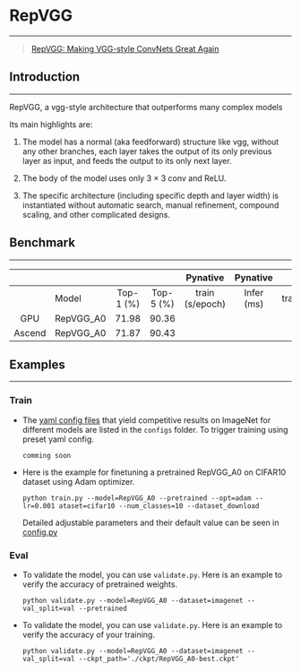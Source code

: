 # RepVGG
***
> [RepVGG: Making VGG-style ConvNets Great Again](https://arxiv.org/pdf/2101.03697.pdf)

## Introduction
***
RepVGG, a vgg-style architecture that outperforms many complex models

Its main highlights are:

1) The model has a normal (aka feedforward) structure like vgg, without any other branches, each layer takes the output of its only previous layer as input, and feeds the output to its only next layer.

2) The body of the model uses only 3 × 3 conv and ReLU.

3) The specific architecture (including specific depth and layer width) is instantiated without automatic search, manual refinement, compound scaling, and other complicated designs.


## Benchmark
***

|        |           |           |           |    Pynative     |  Pynative  |     Graph      |   Graph    |           |            |
| :----: | --------- | :-------: | :-------: | :-------------: | :--------: | :------------: | :--------: | :-------: | :--------: |
|        | Model     | Top-1 (%) | Top-5 (%) | train (s/epoch) | Infer (ms) | train(s/epoch) | Infer (ms) | Download  |   Config   |
|  GPU   | RepVGG_A0 | 71.98     | 90.36     |                 |            |                |            | [model]() | [config]() |
| Ascend | RepVGG_A0 | 71.87     | 90.43     |                 |            |                |            |           |            |



## Examples

***

### Train

- The [yaml config files](../../configs) that yield competitive results on ImageNet for different models are listed in the `configs` folder. To trigger training using preset yaml config. 

  ```shell
  comming soon
  ```


- Here is the example for finetuning a pretrained RepVGG_A0 on CIFAR10 dataset using Adam optimizer.

  ```shell
  python train.py --model=RepVGG_A0 --pretrained --opt=adam --lr=0.001 ataset=cifar10 --num_classes=10 --dataset_download
  ```
  
  Detailed adjustable parameters and their default value can be seen in [config.py](../../config.py)

### Eval

- To validate the model, you can use `validate.py`. Here is an example to verify the accuracy of pretrained weights.

  ```shell
  python validate.py --model=RepVGG_A0 --dataset=imagenet --val_split=val --pretrained
  ```

- To validate the model, you can use `validate.py`. Here is an example to verify the accuracy of your training.

  ```shell
  python validate.py --model=RepVGG_A0 --dataset=imagenet --val_split=val --ckpt_path='./ckpt/RepVGG_A0-best.ckpt' 
  ```

